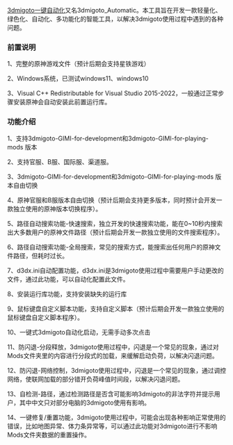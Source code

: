 [3dmigoto一键自动化](https://github.com/E5C8F/3dmigoto_automatic/)又名3dmigoto_Automatic。本工具旨在开发一款轻量化、绿色化、自动化、多功能化的智能工具，以解决3dmigoto使用过程中遇到的各种问题。

### 前置说明
1、完整的原神游戏文件（预计后期会支持星铁游戏）

2、Windows系统，已测试windows11、windows10           

3、Visual C++ Redistributable for Visual Studio 2015-2022，一般通过正常步骤安装原神会自动安装此前置运行库。 

### 功能介绍

1、支持3dmigoto-GIMI-for-development和3dmigoto-GIMI-for-playing-mods 版本                            

2、支持官服、B服、国际服、渠道服。

3、3dmigoto-GIMI-for-development和3dmigoto-GIMI-for-playing-mods 版本自由切换                               

4、原神官服和B服版本自由切换（预计后期会支持更多版本，同时预计会开发一款独立使用的原神版本切换程序）。

5、路径自动搜索功能-快速搜索，独立开发的快速搜索功能，能在0~10秒内搜索出大多数用户的原神文件路径（预计后期会开发一款独立使用的文件搜索程序）。

6、路径自动搜索功能-全局搜索，常见的搜索方式，能搜索出任何用户的原神文件路径，但耗时过长。

7、d3dx.ini自动配置功能，d3dx.ini是3dmigoto使用过程中需要用户手动更改的文件，通过此功能，可以自动化配置此文件。

8、安装运行库功能，支持安装缺失的运行库

9、鼠标键盘自定义脚本功能，支持自定义脚本（预计后期会开发一款独立使用的鼠标键盘自定义脚本程序）。

10、一键式3dmigoto自动化启动，无需手动多次点击

11、防闪退-分段释放，3dmigoto使用过程中，闪退是一个常见的现象，通过对Mods文件夹里的内容进行分段式的加载，来缓解启动负荷，以解决闪退问题。

12、防闪退-网络控制，3dmigoto使用过程中，闪退是一个常见的现象，通过调控网络，使联网加载的部分错开负荷峰值时间段，以解决闪退问题。

13、自检测-路径，通过检测路径是否含可能影响3dmigoto的非法字符并提示用户，其中中文只对部分电脑的3dmigoto使用有影响。

14、一键修复/重置功能，3dmigoto使用过程中，可能会出现各种影响正常使用的错误，比如地图异常、体力条异常等，可以通过此功能对3dmigoto进行不影响Mods文件夹数据的重置操作。

